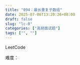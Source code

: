 ```yaml
---
title: "094：最长重复子数组"
date: 2025-07-06T13:20:26+08:00
draft: false
slug: "lc-0"
categories: ["高频面试题"]
tags: ["", ""]
---
```


LeetCode

难度：

<!--more-->

```cpp

```
